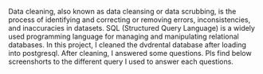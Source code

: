 Data cleaning, also known as data cleansing or data scrubbing, is the process of identifying and correcting or removing errors, inconsistencies, and inaccuracies in datasets.
SQL (Structured Query Language) is a widely used programming language for managing and manipulating relational databases. 
In this project, I cleaned the dvdrental database after loading into postgresql. After cleaning, I answered some questions.
Pls find below screenshorts to the  different query I used to answer each questions.
